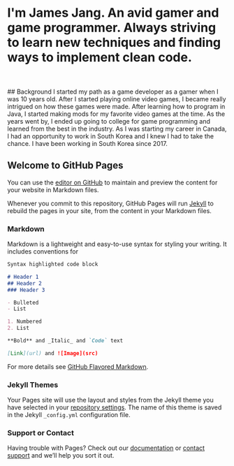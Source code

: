 # I'm **James Jang**. An avid gamer and game programmer. Always striving to learn new techniques and finding ways to implement clean code.

<br>
<br>
## Background
I started my path as a game developer as a gamer when I was 10 years old. After I started playing online video games, I became really intrigued on how these games were made. After learning how to program in Java, I started making mods for my favorite video games at the time. As the years went by, I ended up going to college for game programming and learned from the best in the industry. As I was starting my career in Canada, I had an opportunity to work in South Korea and I knew I had to take the chance. I have been working in South Korea since 2017. 

## Welcome to GitHub Pages

You can use the [editor on GitHub](https://github.com/jamesjang/jamesjang.github.io/edit/master/README.md) to maintain and preview the content for your website in Markdown files.

Whenever you commit to this repository, GitHub Pages will run [Jekyll](https://jekyllrb.com/) to rebuild the pages in your site, from the content in your Markdown files.

### Markdown

Markdown is a lightweight and easy-to-use syntax for styling your writing. It includes conventions for

```markdown
Syntax highlighted code block

# Header 1
## Header 2
### Header 3

- Bulleted
- List

1. Numbered
2. List

**Bold** and _Italic_ and `Code` text

[Link](url) and ![Image](src)
```

For more details see [GitHub Flavored Markdown](https://guides.github.com/features/mastering-markdown/).

### Jekyll Themes

Your Pages site will use the layout and styles from the Jekyll theme you have selected in your [repository settings](https://github.com/jamesjang/jamesjang.github.io/settings). The name of this theme is saved in the Jekyll `_config.yml` configuration file.

### Support or Contact

Having trouble with Pages? Check out our [documentation](https://help.github.com/categories/github-pages-basics/) or [contact support](https://github.com/contact) and we’ll help you sort it out.
